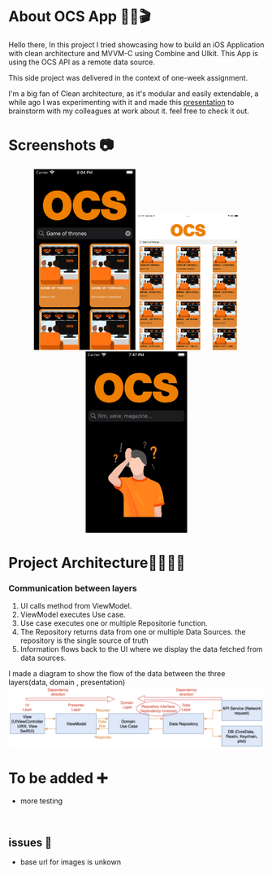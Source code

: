 # About OCS App 🍊🍿🎬
Hello there, In this project I tried showcasing how to build an iOS Application with clean architecture and MVVM-C using Combine and UIkit. This App is using the OCS API as a remote data source.

This side project was delivered in the context of one-week assignment.

I'm a big fan of Clean architecture, as it's modular and easily extendable, a while ago I was experimenting with it and made this [presentation](https://drive.google.com/file/d/1E4D63eeJg9rzZQNvLWH9ECSYU6wbxkJM/) to brainstorm with my colleagues at work about it. feel free to check it out.

# Screenshots 📷
<p align="center">
  <img src="https://github.com/ZakariaGuebebia/OCS-Technical-Assignment/blob/develop/OCS/Ressources/Screenshots/Simulator%20Screen%20Shot%20-%20iPod%20touch%20(7th%20generation).png" width="200">
  <img src="https://github.com/ZakariaGuebebia/OCS-Technical-Assignment/blob/develop/OCS/Ressources/Screenshots/Simulator%20Screen%20Shot%20-%20iPad%20Pro%20(9.7-inch).png" width="200">
    <img src="https://github.com/ZakariaGuebebia/OCS-Technical-Assignment/blob/develop/OCS/Ressources/Screenshots/Simulator%20Screen%20Shot%20-%20iPod%20touch%20(7th%20generation)%20-%20search.png" width="200">
</p>

# Project Architecture👷‍♀️👷‍♂️
### Communication between layers
1. UI calls method from ViewModel.
2. ViewModel executes Use case.
3. Use case executes one or multiple Repositorie function.
4. The Repository returns data from one or multiple Data Sources. the repository is the single source of truth
5. Information flows back to the UI where we display the data fetched from data sources.

I made a diagram to show the flow of the data between the three layers(data, domain , presentation)
![data flow diagram](https://github.com/ZakariaGuebebia/OCS-Technical-Assignment/blob/develop/OCS/Ressources/Screenshots/dataFlowDiagram.png)

# To be added ➕
* more testing

<br />

## issues 🚩
* base url for images is unkown
